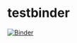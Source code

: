 # testbinder

[![Binder](https://mybinder.org/badge_logo.svg)](https://mybinder.org/v2/gh/meronvermaas/testbinder/HEAD?labpath=example.ipynb)
